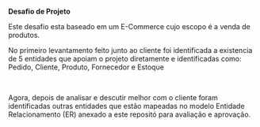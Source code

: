<P><b>Desafio de Projeto</b></P>

<p>Este desafio esta baseado em um E-Commerce cujo escopo é a venda de produtos. </p>
<p>No primeiro levantamento feito junto ao cliente foi identificada a existencia de 5 entidades que apoiam o projeto diretamente e
identificadas como: Pedido, Cliente, Produto, Fornecedor e Estoque</p>
<br>
<p>Agora, depois de analisar e descutir melhor com o cliente foram identificadas outras entidades que estão mapeadas no modelo Entidade Relacionamento (ER) anexado a este repositó para avaliação e aprovação.</p>
